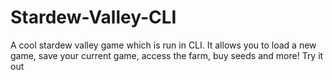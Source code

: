 # Stardew-Valley-CLI

A cool stardew valley game which is run in CLI. It allows you to load a new game, save your current game, access the farm, buy seeds and more! Try it out
